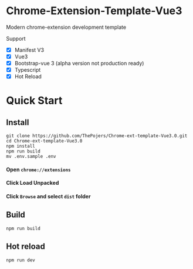 # Chrome-Extension-Template-Vue3

Modern chrome-extension development template

Support

- [x] Manifest V3
- [x] Vue3
- [x] Bootstrap-vue 3 (alpha version not production ready)
- [x] Typescript
- [x] Hot Reload

# Quick Start

## Install

```
git clone https://github.com/ThePojers/Chrome-ext-template-Vue3.0.git
cd Chrome-ext-template-Vue3.0
npm install
npm run build
mv .env.sample .env
```

#### Open `chrome://extensions`

#### Click Load Unpacked

#### Click `Browse` and select `dist` folder

## Build

`npm run build`

## Hot reload

`npm run dev`
